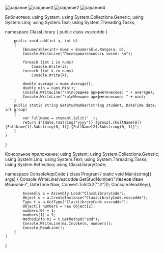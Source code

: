 ![задание](https://user-images.githubusercontent.com/67784048/157656593-4922919e-5bd6-4895-b355-86fec51d924f.png)
![задание3](https://user-images.githubusercontent.com/67784048/157656657-2ac8e90c-0360-4147-aefb-f037cd73f3cd.png)
![задание2](https://user-images.githubusercontent.com/67784048/157656635-6cc8e740-a676-40f0-9e38-0ab1586021c9.png)
![задание4](https://user-images.githubusercontent.com/67784048/157656669-74a62f20-ca2b-4bbd-8e0b-7371322bff9e.png)

Библиотека: using System;
using System.Collections.Generic;
using System.Linq;
using System.Text;
using System.Threading.Tasks;

namespace ClassLibrary
{
    public class vsscodde
    {
     
        public void add(int a, int b)
        {
            IEnumerable<int> nums = Enumerable.Range(a, b);
            Console.WriteLine("Последовательность чисел: \n");

            foreach (int i in nums)
                Console.Write(i);
            foreach (int k in nums)
                Console.Write(k);

            double average = nums.Average();
            double min = nums.Min();
            Console.WriteLine("\n\nСреднее арифметическое: " + average);
            Console.WriteLine("\n\nМеньшее арифметическое: " + min);
        }
        public static string GetStudNumber(string student, DateTime date, int group)
        {
            var FullName = student.Split(' ');
            return $"{date.ToString("yyyy")}.{group}.{FullName[0]} {FullName[1].Substring(0, 1)}.{FullName[2].Substring(0, 1)}";
        }
    }
}

Консольное приложение: using System;
using System.Collections.Generic;
using System.Linq;
using System.Text;
using System.Threading.Tasks;
using System.Reflection;
using ClassLibraryCode;

namespace ConsoleAppCode
{
    class Program
    {
        static void Main(string[] args)
        {
            Console.WriteLine(vsscodde.GetStudNumber("Иванов Иван Иванович", DateTime.Now, Convert.ToInt32("12")));
            Console.ReadKey();

            Assembly a = Assembly.Load("ClassLibraryCode");
            Object o = a.CreateInstance("ClassLibraryCode.vsscodde"); 
            Type t = a.GetType("ClassLibraryCode.vsscodde");
            Object[] numbers = new Object[2];
            numbers[0] = 1;
            numbers[1] = 5;
            MethodInfo mi = t.GetMethod("add");
            Console.WriteLine(mi.Invoke(o, numbers));
            Console.ReadLine();
        }
    }
}

   
